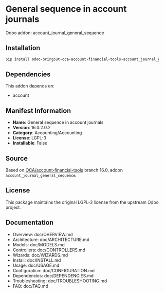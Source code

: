 # General sequence in account journals

Odoo addon: account_journal_general_sequence

## Installation

```bash
pip install odoo-bringout-oca-account-financial-tools-account_journal_general_sequence
```

## Dependencies

This addon depends on:
- account

## Manifest Information

- **Name**: General sequence in account journals
- **Version**: 16.0.2.0.2
- **Category**: Accounting/Accounting
- **License**: LGPL-3
- **Installable**: False

## Source

Based on [OCA/account-financial-tools](https://github.com/OCA/account-financial-tools) branch 16.0, addon `account_journal_general_sequence`.

## License

This package maintains the original LGPL-3 license from the upstream Odoo project.

## Documentation

- Overview: doc/OVERVIEW.md
- Architecture: doc/ARCHITECTURE.md
- Models: doc/MODELS.md
- Controllers: doc/CONTROLLERS.md
- Wizards: doc/WIZARDS.md
- Install: doc/INSTALL.md
- Usage: doc/USAGE.md
- Configuration: doc/CONFIGURATION.md
- Dependencies: doc/DEPENDENCIES.md
- Troubleshooting: doc/TROUBLESHOOTING.md
- FAQ: doc/FAQ.md
